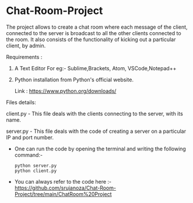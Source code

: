 # Chat-Room-Project
The project allows to create a chat room where each message of the client, connected to the server is broadcast to all the other clients connected to the room. It also consists of the functionality of kicking out a particular client, by admin.

Requirements : 

1) A Text Editor
For eg:- Sublime,Brackets, Atom, VSCode,Notepad++

2) Python installation from Python's official website.

      Link : https://www.python.org/downloads/

Files details:

client.py - This file deals with the clients connecting to the server, with its name.

server.py - This file deals with the code of creating a server on a particular IP and port number.

- One can run the code by opening the terminal and writing the following command:-

      python server.py
      python client.py
      
 - You can always refer to the code here :- https://github.com/srujanoza/Chat-Room-Project/tree/main/ChatRoom%20Project
